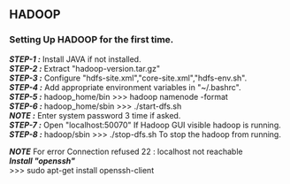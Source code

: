 ## HADOOP



### Setting Up HADOOP for the first time.


***STEP-1 :*** Install JAVA if not installed. <br> 
***STEP-2 :*** Extract "hadoop-version.tar.gz" <br>
***STEP-3 :*** Configure "hdfs-site.xml","core-site.xml","hdfs-env.sh". <br>
***STEP-4 :*** Add appropriate environment variables in "~/.bashrc". <br>
***STEP-5 :*** hadoop_home/bin >>> hadoop namenode -format <br>
***STEP-6 :*** hadoop_home/sbin >>> ./start-dfs.sh <br>
		***NOTE :*** Enter system password 3 time if asked.<br>
***STEP-7 :*** Open "localhost:50070" If Hadoop GUI visible hadoop is running. <br>
***STEP-8 :*** hadoop/sbin >>> ./stop-dfs.sh To stop the hadoop from running. <br>


***NOTE*** For error Connection refused 22 : localhost not reachable <br>
		***Install "openssh"*** <br>
		>>> sudo apt-get install openssh-client <br>